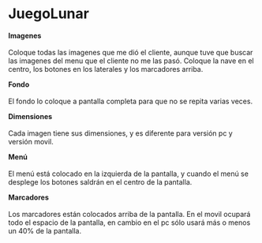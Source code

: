 # JuegoLunar

**Imagenes**<br/><br/>
Coloque todas las imagenes que me dió el cliente, aunque tuve que buscar las imagenes del menu que el cliente no me las pasó. Coloque la nave en el centro, los botones en los laterales y los marcadores arriba.

**Fondo**<br/><br/>
El fondo lo coloque a pantalla completa para que no se repita varias veces.

**Dimensiones**<br/><br/>
Cada imagen tiene sus dimensiones, y es diferente para versión pc y versión movil.

**Menú**<br/><br/>
El menú está colocado en la izquierda de la pantalla, y cuando el menú se desplege los botones saldrán en el centro de la pantalla.

**Marcadores**<br/><br/>
Los marcadores están colocados arriba de la pantalla. En el movil ocupará todo el espacio de la pantalla, en cambio en el pc sólo usará más o menos un 40% de la pantalla.
